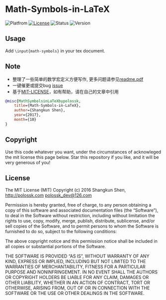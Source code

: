 # Math-Symbols-in-LaTeX
![Platfrom](https://img.shields.io/badge/Platfrom-TeXLive2017-3D6117.svg)
[![License](https://img.shields.io/badge/license-MIT-blue.svg)](LICENSE)
![Status](https://img.shields.io/badge/status-complete-brightgreen.svg)
![Version](https://img.shields.io/badge/version-v1.2.0-674EA7.svg)

## Usage
Add `\input{math-symbols}` in your tex document.

## Note
* 整理了一些简单的数学宏定义方便写作, 更多问题请参见[readme.pdf](readme.pdf)
* 一键催更或提交bug [issue](https://github.com/polossk/LeTeX-Template-For-NPU-Thesis/issues/new)
* 基于[MIT-LICENSE](LICENSE)，如有帮助，请在自己的文章中引用
```bibtex
@misc{MathSymbolsinLaTeXbypolossk,
    title={Math-Symbols-in-LaTeX},
    author={Shangkun Shen},
    year={2017},
    month={10}
}
```

## Copyright
Use this code whatever you want, under the circumstances of acknowleged the mit license this page below. Star this repository if you like, and it will be very generous of you!

## License
The MIT License (MIT)
Copyright (c) 2016 Shangkun Shen, http://polossk.com <polossk_dev@126.com>

Permission is hereby granted, free of charge, to any person obtaining a copy
of this software and associated documentation files (the “Software”), to deal
in the Software without restriction, including without limitation the rights
to use, copy, modify, merge, publish, distribute, sublicense, and/or sell
copies of the Software, and to permit persons to whom the Software is
furnished to do so, subject to the following conditions:

The above copyright notice and this permission notice shall be included in
all copies or substantial portions of the Software.

THE SOFTWARE IS PROVIDED “AS IS”, WITHOUT WARRANTY OF ANY KIND, EXPRESS OR
IMPLIED, INCLUDING BUT NOT LIMITED TO THE WARRANTIES OF MERCHANTABILITY,
FITNESS FOR A PARTICULAR PURPOSE AND NONINFRINGEMENT. IN NO EVENT SHALL THE
AUTHORS OR COPYRIGHT HOLDERS BE LIABLE FOR ANY CLAIM, DAMAGES OR OTHER
LIABILITY, WHETHER IN AN ACTION OF CONTRACT, TORT OR OTHERWISE, ARISING FROM,
OUT OF OR IN CONNECTION WITH THE SOFTWARE OR THE USE OR OTHER DEALINGS IN
THE SOFTWARE.
